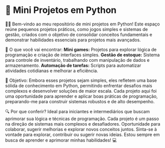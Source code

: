 # 🚀 Mini Projetos em Python 

👋🏼 Bem-vindo ao meu repositório de mini projetos em Python! Este espaço reúne pequenos projetos práticos, como jogos simples e sistemas de gestão, criados com o objetivo de consolidar conceitos fundamentais e demonstrar habilidades essenciais para projetos mais avançados.

🔧 O que você vai encontrar:
<b>Mini games:</b> Projetos para explorar lógica de programação e criação de interfaces simples.
<b>Gestão de estoque:</b> Sistema para controle de inventário, trabalhando com manipulação de dados e armazenamento.
<b>Automação de tarefas:</b> Scripts para automatizar atividades cotidianas e melhorar a eficiência.

🎯 Objetivo: 
Embora esses projetos sejam simples, eles refletem uma base sólida de conhecimento em Python, permitindo enfrentar desafios mais complexos e desenvolver soluções de maior escala. Cada projeto aqui foi uma oportunidade para aprender e aplicar boas práticas de programação, preparando-me para construir sistemas robustos e de alto desempenho.

🔍 Por que conferir?
Ideal para iniciantes e intermediários que buscam aprimorar sua lógica e técnicas de programação.
Cada projeto é um passo na direção de sistemas mais complexos e desafiadores.
Oportunidade para colaborar, sugerir melhorias e explorar novos conceitos juntos.
Sinta-se à vontade para explorar, contribuir ou sugerir novas ideias. Estou sempre em busca de aprender e aprimorar minhas habilidades! 💻
